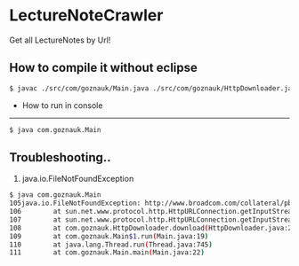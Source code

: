 LectureNoteCrawler
==================

Get all LectureNotes by Url!


How to compile it without eclipse
--------------------------------------

```sh
$ javac ./src/com/goznauk/Main.java ./src/com/goznauk/HttpDownloader.java
```



* How to run in console
---------------------------------------
```sh
$ java com.goznauk.Main
```


Troubleshooting..
-----------------------

1. java.io.FileNotFoundException
```sh
$ java com.goznauk.Main
105java.io.FileNotFoundException: http://www.broadcom.com/collateral/pb1.pdf
106        at sun.net.www.protocol.http.HttpURLConnection.getInputStream0(HttpURLConnection.java:1834)
107        at sun.net.www.protocol.http.HttpURLConnection.getInputStream(HttpURLConnection.java:1439)
108        at com.goznauk.HttpDownloader.download(HttpDownloader.java:21)
109        at com.goznauk.Main$1.run(Main.java:19)
110        at java.lang.Thread.run(Thread.java:745)
111        at com.goznauk.Main.main(Main.java:22)
```


